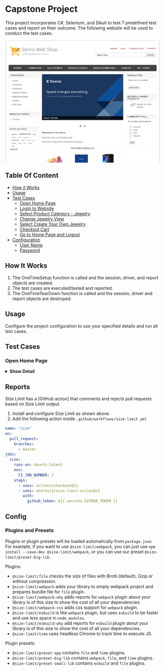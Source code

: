 # Capstone Project
This project incorporates C#, Selenium, and Sikuli to test 7 predefined test cases and report on their outcome.
The following website will be used to conduct the test cases.

<a href="https://demowebshop.tricentis.com/">
    <img src="img/readme/TestingWebsite.png" align="center"/>
</a>

## Table Of Content
- [How it Works](#how-it-works)
- [Usage](#usage)
- [Test Cases](#test-cases)
    - [Open Home Page](#open-home-page)
    - [Login to Website](#database-setup)
    - [Select Product Category - Jewelry](#security)
    - [Change Jewelry View]()
    - [Select Create Your Own Jewelry](#database-setup)
    - [Checkout Cart]()
    - [Go to Home Page and Logout]()
- [Configuration](#page-setup)
    - [User Name](#download-the-aimeos-page-tree-t3d-file)
    - [Password](#go-to-the-import-view)

## How It Works
1. The OneTimeSetup function is called and the session, driver, and report objects are created.
2. The test cases are executed/tested and reported.
3. The OneTimeTearDown function is called and the session, driver and report objects are destroyed.

## Usage
Configure the project configuration to use your specified details and run all test cases.

## Test Cases

### Open Home Page
<details><summary><b>Show Detail</b></summary>

1. Install the preset:

    ```sh
    npm install --save-dev size-limit @size-limit/file
    ```

2. Add the `size-limit` section and the `size` script to your `package.json`:

    ```diff
    + "size-limit": [
    +   {
    +     "path": "dist/app-*.js"
    +   }
    + ],
      "scripts": {
        "build": "webpack ./webpack.config.js",
    +   "size": "npm run build && size-limit",
        "test": "vitest && eslint ."
      }
    ```
</details>

## Reports

Size Limit has a [GitHub action] that comments and rejects pull requests based
on Size Limit output.

1. Install and configure Size Limit as shown above.
2. Add the following action inside `.github/workflows/size-limit.yml`

```yaml
name: "size"
on:
  pull_request:
    branches:
      - master
jobs:
  size:
    runs-on: ubuntu-latest
    env:
      CI_JOB_NUMBER: 1
    steps:
      - uses: actions/checkout@v1
      - uses: andresz1/size-limit-action@v1
        with:
          github_token: ${{ secrets.GITHUB_TOKEN }}
```


## Config

### Plugins and Presets

Plugins or plugin presets will be loaded automatically from `package.json`.
For example, if you want to use `@size-limit/webpack`, you can just use
`npm install --save-dev @size-limit/webpack`, or you can use our preset
`@size-limit/preset-big-lib`.

Plugins:

* `@size-limit/file` checks the size of files with Brotli (default), Gzip
  or without compression.
* `@size-limit/webpack` adds your library to empty webpack project
  and prepares bundle file for `file` plugin.
* `@size-limit/webpack-why` adds reports for `webpack` plugin
  about your library is of this size to show the cost of all your
  dependencies.
* `@size-limit/webpack-css` adds css support for `webpack` plugin.
* `@size-limit/esbuild` is like `webpack` plugin, but uses `esbuild`
  to be faster and use less space in `node_modules`.
* `@size-limit/esbuild-why` add reports for `esbuild` plugin
  about your library is of this size to show the cost of all your
  dependencies.
* `@size-limit/time` uses headless Chrome to track time to execute JS.

Plugin presets:

* `@size-limit/preset-app` contains `file` and `time` plugins.
* `@size-limit/preset-big-lib` contains `webpack`, `file`, and `time` plugins.
* `@size-limit/preset-small-lib` contains `esbuild` and `file` plugins.
